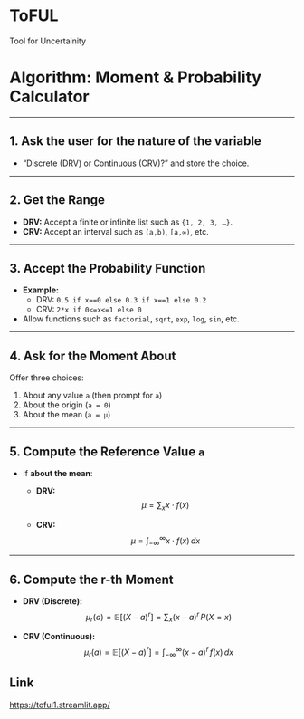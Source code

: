 # ToFUL
Tool for Uncertainity

# Algorithm: Moment & Probability Calculator  

---

## 1. Ask the user for the nature of the variable  
-  “Discrete (DRV) or Continuous (CRV)?” and store the choice.  

---

## 2. Get the Range  
- **DRV:** Accept a finite or infinite list such as `{1, 2, 3, …}`.  
- **CRV:** Accept an interval such as `(a,b)`, `[a,∞)`, etc.  

---

## 3. Accept the Probability Function  
- **Example:**  
  - DRV: `0.5 if x==0 else 0.3 if x==1 else 0.2`  
  - CRV: `2*x if 0<=x<=1 else 0`  
-  Allow functions such as `factorial`, `sqrt`, `exp`, `log`, `sin`, etc.  

---

## 4. Ask for the Moment About  
Offer three choices:  
1. About any value `a` (then prompt for `a`)  
2. About the origin (`a = 0`)  
3. About the mean (`a = μ`)  

---

## 5. Compute the Reference Value `a`  
- If **about the mean**:  

  - **DRV:**  
    $$\mu = \sum_{x} x \cdot f(x)$$  

  - **CRV:**  
    $$\mu = \int_{-\infty}^{\infty} x \cdot f(x)\, dx$$  

---

## 6. Compute the r-th Moment  

- **DRV (Discrete):**  
  $$\mu_r(a) = \mathbb{E}[(X-a)^r] = \sum_{x} (x-a)^r \, P(X=x)$$  

- **CRV (Continuous):**  
  $$\mu_r(a) = \mathbb{E}[(X-a)^r] = \int_{-\infty}^{\infty} (x-a)^r \, f(x)\, dx$$  

## Link 
https://toful1.streamlit.app/

